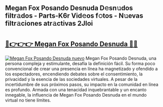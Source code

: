 ## Megan Fox Posando Desnuda D𝚎sn𝚞dos filtr𝚊dos - Parts-K6r Vid𝚎os f𝚘tos - N𝚞evas filtr𝚊ciones atr𝚊ctivas 2JIoi

# <h2><a href="http://mb0o1sp.tromn.icu/?c=Megan+Fox+Posando+Desnuda">🔗👉👉👉 Megan Fox Posando Desnuda 🔗🔗</a></h2>

[![Megan Fox Posando Desnuda nuevo](https://i.imgur.com/pEAQMta.gif)](http://mb0o1sp.tromn.icu/?c=Megan+Fox+Posando+Desnuda)
Megan Fox Posando Desnuda, una persona compleja y estimulante, desafía la definición fácil. Su forma poco convencional de crear una presencia en línea ha magnetizado y ofendido a los espectadores, encendiendo debates sobre el consentimiento, la privacidad y la esencia de las sociedades virtuales. A pesar de la incertidumbre de sus próximos pasos, su impacto en la comunidad en línea es profundo. Armada con una tenacidad inquebrantable y un encanto innegable, la influencia de Megan Fox Posando Desnuda en el mundo virtual no tiene límites.
